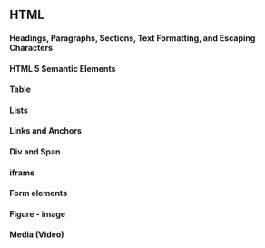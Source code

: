## HTML

#### Headings, Paragraphs, Sections, Text Formatting, and Escaping Characters

#### HTML 5 Semantic Elements

#### Table

#### Lists

#### Links and Anchors

#### Div and Span

#### iframe

#### Form elements

#### Figure - image

#### Media (Video)




